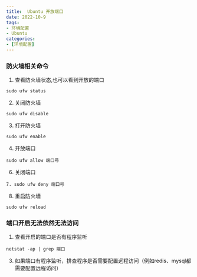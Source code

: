 ```yaml
---
title:  Ubuntu 开放端口
date: 2022-10-9
tags:
- 环境配置
- Ubuntu
categories:
- [环境配置]
---
```


### 防火墙相关命令
1. 查看防火墙状态,也可以看到开放的端口
```shell
sudo ufw status
```
2. 关闭防火墙 
```shell
sudo ufw disable
```
3. 打开防火墙
```shell
sudo ufw enable
```
4. 开放端口
```shell
sudo ufw allow 端口号
```
6. 关闭端口
```shell
7. sudo ufw deny 端口号
```
8. 重启防火墙
```shell
sudo ufw reload
```

### 端口开启无法依然无法访问
1. 查看开启的端口是否有程序监听
```shell
netstat -ap | grep 端口
```
3. 如果端口有程序监听，排查程序是否需要配置远程访问（例如redis、mysql都需要配置远程访问）

